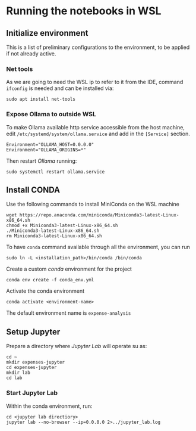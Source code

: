 # Running the notebooks in WSL

## Initialize environment

This is a list of preliminary configurations to the environment, to be applied if not already active.

### Net tools

As we are going to need the WSL ip to refer to it from the IDE, command `ifconfig` is needed 
and can be installed via:
```shell
sudo apt install net-tools
```

### Expose Ollama to outside WSL

To make Ollama available http service accessible from the host machine, 
edit `/etc/systemd/system/ollama.service` and add in the `[Service]` section.
```
Environment="OLLAMA_HOST=0.0.0.0"
Environment="OLLAMA_ORIGINS=*"
```

Then restart _Ollama_ running:
```shell
sudo systemctl restart ollama.service
```

## Install CONDA

Use the following commands to install MiniConda on the WSL machine
```shell
wget https://repo.anaconda.com/miniconda/Miniconda3-latest-Linux-x86_64.sh
chmod +x Miniconda3-latest-Linux-x86_64.sh
./Miniconda3-latest-Linux-x86_64.sh
rm Miniconda3-latest-Linux-x86_64.sh
```

To have `conda` command available through all the environment, you can run
```shell
sudo ln -L <installation_path>/bin/conda /bin/conda
```

Create a custom _conda_ environment for the project
```shell
conda env create -f conda_env.yml
```
Activate the conda environment
```shell
conda activate <environment-name>
```
The default environment name is `expense-analysis`

## Setup Jupyter

Prepare a directory where _Jupyter Lab_ will operate su as:
```shell
cd ~
mkdir expenses-jupyter
cd expenses-jupyter
mkdir lab
cd lab
```

### Start Jupyter Lab
Within the conda environment, run:
```shell
cd <jupyter lab directiory>
jupyter lab --no-browser --ip=0.0.0.0 2>../jupyter_lab.log
```
